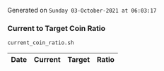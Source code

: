 Generated on `Sunday 03-October-2021 at 06:03:17`

### Current to Target Coin Ratio
`current_coin_ratio.sh`

Date|Current|Target|Ratio
---|---|---|---
